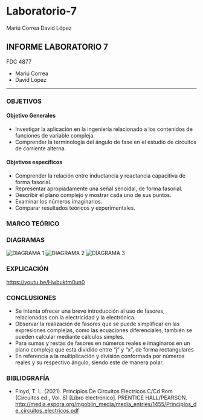 # Laboratorio-7

Mariú Correa      David López
## INFORME LABORATORIO 7
FDC 4877
- Mariú Correa
- David López
----------------

### OBJETIVOS
#### Objetivo Generales

- Investigar la aplicación en la ingeniería relacionado a los contenidos de funciones de variable compleja. 
- Comprender la terminología del ángulo de fase en el estudio de circuitos de corriente alterna.

#### Objetivos específicos 

- Comprender la relación entre inductancia y reactancia capacitiva de forma fasorial. 
- Representar apropiadamente una señal senoidal, de forma fasorial. 
- Describir el plano complejo y mostrar cada uno de sus puntos. 
- Examinar los números imaginarios.
- Comparar resultados teóricos y experimentales.

### MARCO TEÓRICO 

### DIAGRAMAS
![DIAGRAMA 1](https://user-images.githubusercontent.com/76136049/111733653-6778f280-8846-11eb-9bcc-94665e4e2689.PNG)
![DIAGRAMA 2](https://user-images.githubusercontent.com/76136049/111733654-68118900-8846-11eb-8b72-73a713c7e818.PNG)
![DIAGRAMA 3](https://user-images.githubusercontent.com/76136049/111733655-68118900-8846-11eb-96f8-11fd34e05223.PNG)

### EXPLICACIÓN
https://youtu.be/Hwbuktm0un0

### CONCLUSIONES

- Se intenta ofrecer una breve introducción al uso de fasores, relacionados con la electricidad y la electrónica. 
- Observar la realización de fasores que se puede simplificar en las expresiones complejas, como las ecuaciones diferenciales, también se pueden calcular mediante cálculos simples.
- Para sumas y restas de fasores en números reales e imaginaros en un plano complejo que esta dividido entre “j” y “x”, de forma rectangulares
- En referencia a la multiplicación y división conformada por números reales y su respectivo ángulo, siendo este de manera polar.  

### BIBLIOGRAFÍA

- Floyd, T. L. (2021). Principios De Circuitos Electricos C/Cd Rom (Circuitos ed., Vol. 8) [Libro electrónico]. PRENTICE HALL/PEARSON. http://media.espora.org/mgoblin_media/media_entries/1455/Principios_de_circuitos_electricos.pdf
